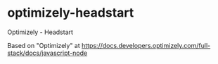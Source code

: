 # optimizely-headstart
Optimizely - Headstart

Based on "Optimizely" at https://docs.developers.optimizely.com/full-stack/docs/javascript-node
